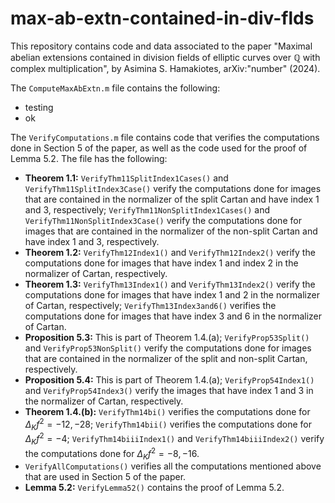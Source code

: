 # max-ab-extn-contained-in-div-flds

This repository contains code and data associated to the paper "Maximal abelian extensions contained in division fields of elliptic curves over $\mathbb{Q}$ with complex multiplication", by Asimina S. Hamakiotes, arXiv:"number" (2024).


The ```ComputeMaxAbExtn.m``` file contains the following: 
* testing
* ok

The ```VerifyComputations.m``` file contains code that verifies the computations done in Section 5 of the paper, as well as the code used for the proof of Lemma 5.2. The file has the following: 
* **Theorem 1.1:** ```VerifyThm11SplitIndex1Cases()``` and ```VerifyThm11SplitIndex3Case()``` verify the computations done for images that are contained in the normalizer of the split Cartan and have index 1 and 3, respectively; ```VerifyThm11NonSplitIndex1Cases()``` and ```VerifyThm11NonSplitIndex3Case()``` verify the computations done for images that are contained in the normalizer of the non-split Cartan and have index 1 and 3, respectively.
* **Theorem 1.2:** ```VerifyThm12Index1()``` and ```VerifyThm12Index2()``` verify the computations done for images that have index 1 and index 2 in the normalizer of Cartan, respectively.
* **Theorem 1.3:** ```VerifyThm13Index1()``` and ```VerifyThm13Index2()``` verify the computations done for images that have index 1 and 2 in the normalizer of Cartan, respectively; ```VerifyThm13Index3and6()``` verifies the computations done for images that have index 3 and 6 in the normalizer of Cartan.
* **Proposition 5.3:** This is part of Theorem 1.4.(a); ```VerifyProp53Split()``` and ```VerifyProp53NonSplit()``` verify the computations done for images that are contained in the normalizer of the split and non-split Cartan, respectively.
* **Proposition 5.4:** This is part of Theorem 1.4.(a); ```VerifyProp54Index1()``` and ```VerifyProp54Index3()``` verify the images that have index 1 and 3 in the normalizer of Cartan, respectively. 
* **Theorem 1.4.(b):** ```VerifyThm14bi()``` verifies the computations done for $\Delta_Kf^2 = -12, -28$; ```VerifyThm14bii()``` verifies the computations done for $\Delta_Kf^2 = -4$; ```VerifyThm14biiiIndex1()``` and ```VerifyThm14biiiIndex2()``` verify the computations done for $\Delta_Kf^2 = -8, -16$. 
* ```VerifyAllComputations()``` verifies all the computations mentioned above that are used in Section 5 of the paper.
* **Lemma 5.2:** ```VerifyLemma52()``` contains the proof of Lemma 5.2. 

